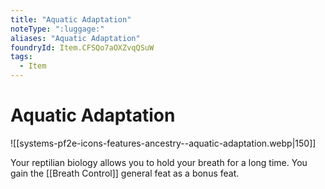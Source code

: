 ```yaml
---
title: "Aquatic Adaptation"
noteType: ":luggage:"
aliases: "Aquatic Adaptation"
foundryId: Item.CFSQo7aOXZvqQSuW
tags:
  - Item
---
```


# Aquatic Adaptation
![[systems-pf2e-icons-features-ancestry--aquatic-adaptation.webp|150]]

Your reptilian biology allows you to hold your breath for a long time. You gain the [[Breath Control]] general feat as a bonus feat.
